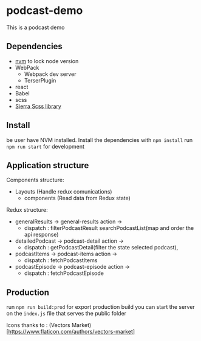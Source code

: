 # podcast-demo
This is a podcast demo 
## Dependencies ##
* [nvm](https://github.com/creationix/nvm) to lock node version  
* WebPack
  * Webpack dev server
  * TerserPlugin
* react
* Babel
* scss
* [Sierra Scss library](http://sierra-library.github.io/)


## Install ##

be user have NVM installed.
Install the dependencies with `npm install`
run `npm run start` for development

## Application structure ##
Components structure: 
* Layouts (Handle redux comunications)
  * components (Read data from Redux state)

Redux structure:
* generalResults   -> general-results action -> 
  * dispatch : filterPodcastResult searchPodcastList(map and order the api response)
* detailedPodcast  -> podcast-detail action -> 
  * dispatch : getPodcastDetail(filter the state selected podcast), 
* podcastItems     -> podcast-items action ->
  * dispatch : fetchPodcastItems 
* podcastEpisode   -> podcast-episode action ->
  * dispatch : fetchPodcastEpisode 


## Production ##
run `npm run build:prod` for export production build you can start the server on the `index.js` file that serves the public folder


Icons thanks to : (Vectors Market)[https://www.flaticon.com/authors/vectors-market]